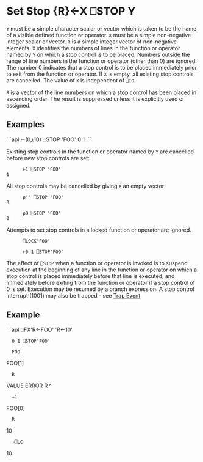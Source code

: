 <!-- Hidden search keywords -->
<div style="display: none;">
  ⎕STOP STOP
</div>

<h1 class="heading"><span class="name">Set Stop</span> <span class="command">{R}←X ⎕STOP Y</span></h1>

`Y` must be a simple character scalar or vector which is taken to be the name of a visible defined function or operator.  `X` must be a simple non-negative integer scalar or vector.  `R` is a simple integer vector of non-negative elements.  `X` identifies the numbers of lines in the function or operator named by `Y` on which a stop control is to be placed.  Numbers outside the range of line numbers in the function or operator (other than 0) are ignored.  The number 0 indicates that a stop control is to be placed immediately prior to exit from the function or operator.  If `X` is empty, all existing stop controls are cancelled.  The value of `X` is independent of `⎕IO`.


`R` is a vector of the line numbers on which a stop control has been placed in ascending order.  The result is suppressed unless it is explicitly used or assigned.

<h2 class="example">Examples</h2>
```apl
      ⊢(0,⍳10) ⎕STOP 'FOO'
0 1
```

Existing stop controls in the function or operator named by `Y` are cancelled before new stop controls are set:
```apl
      ⊢1 ⎕STOP 'FOO'
1
```

All stop controls may be cancelled by giving `X` an empty vector:
```apl
      ⍴'' ⎕STOP 'FOO'
0
 
      ⍴⍬ ⎕STOP 'FOO'
0
```

Attempts to set stop controls in a locked function or operator are ignored.
```apl
      ⎕LOCK'FOO'
 
      ⊢0 1 ⎕STOP'FOO'
```


The effect of `⎕STOP` when a function or operator is invoked is to suspend execution at the beginning of any line in the function or operator on which a stop control is placed immediately before that line is executed, and immediately before exiting from the function or operator if a stop control of 0 is set.  Execution may be resumed by a branch expression.  A stop control interrupt (1001) may also be trapped - see [Trap Event](trap.md).

<h2 class="example">Example</h2>
```apl
      ⎕FX'R←FOO' 'R←10'
 
      0 1 ⎕STOP'FOO'
 
      FOO
FOO[1]
 
      R
VALUE ERROR
      R
      ^
 
      →1
FOO[0]
 
      R
10
 
      →⎕LC
10
```


